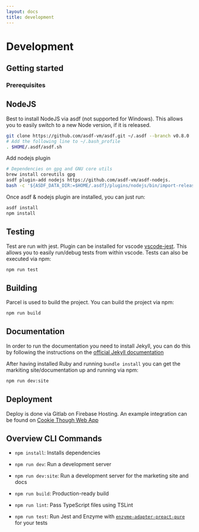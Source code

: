 ```yaml
---
layout: docs
title: development
---
```

# Development

## Getting started

### Prerequisites

## NodeJS

Best to install NodeJS via asdf (not supported for Windows). This allows you to easily switch to a new Node version, if it is released.

```sh
git clone https://github.com/asdf-vm/asdf.git ~/.asdf --branch v0.8.0
# Add the following line to ~/.bash_profile
. $HOME/.asdf/asdf.sh
```

Add nodejs plugin

```sh
# Dependencies on gpg and GNU core utils
brew install coreutils gpg
asdf plugin-add nodejs https://github.com/asdf-vm/asdf-nodejs.
bash -c '${ASDF_DATA_DIR:=$HOME/.asdf}/plugins/nodejs/bin/import-release-team-keyring'
```

Once asdf & nodejs plugin are installed, you can just run:

```sh
asdf install
npm install
```

## Testing

Test are run with jest. Plugin can be installed for vscode [vscode-jest](https://marketplace.visualstudio.com/items?itemName=Orta.vscode-jest). This allows you to easily run/debug tests from within vscode. Tests can also be executed via npm:

```sh
npm run test
```

## Building

Parcel is used to build the project. You can build the project via npm:

```sh
npm run build
```

## Documentation

In order to run the documentation you need to install Jekyll, you can do this by following the instructions on the [official Jekyll documentation](https://jekyllrb.com/docs/installation/)

After having installed Ruby and running `bundle install`
you can get the markiting site/documentation up and running via npm:

```sh
npm run dev:site
```

## Deployment

Deploy is done via Gitlab on Firebase Hosting. An example integration can be found on [Cookie Though Web App](https://cookie-though.web.app/)

## Overview CLI Commands

* `npm install`: Installs dependencies

* `npm run dev`: Run a development server

* `npm run dev:site`: Run a development server for the marketing site and docs

* `npm run build`: Production-ready build

* `npm run lint`: Pass TypeScript files using TSLint

* `npm run test`: Run Jest and Enzyme with
    [`enzyme-adapter-preact-pure`](https://github.com/preactjs/enzyme-adapter-preact-pure) for
    your tests
